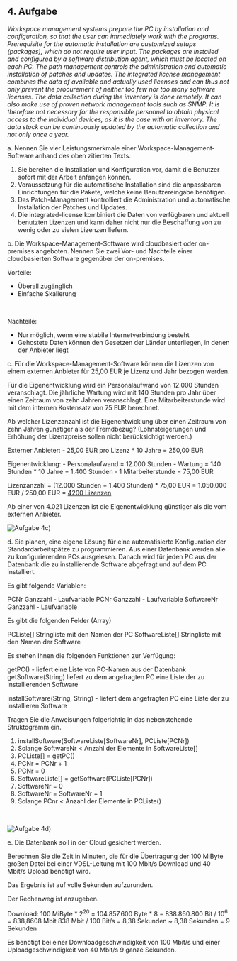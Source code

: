 ## 4. Aufgabe

*Workspace management systems prepare the PC by installation and configuration, so that the user can 
immediately work with the programs. Prerequisite for the automatic installation are customized setups
(packages), which do not require user input. The packages are installed and configured by a software
distribution agent, which must be located on each PC. The path management controls the administration and
automatic installation of patches and updates. The integrated license management combines the data of
available and actually used licenses and can thus not only prevent the procurement of neither too few nor too
many software licenses. The data collection during the inventory is done remotely. It can also make use of
proven network management tools such as SNMP. It is therefore not necessary for the responsible personnel to
obtain physical access to the individual devices, as it is the case with an inventory. The data stock can be
continuously updated by the automatic collection and not only once a year.*

a. Nennen Sie vier Leistungsmerkmale einer Workspace-Management-Software anhand des oben
zitierten Texts.

1. Sie bereiten die Installation und Konfiguration vor, damit die Benutzer sofort mit der Arbeit
anfangen können. 
2. Voraussetzung für die automatische Installation sind die anpassbaren Einrichtungen für die
Pakete, welche keine Benutzereingabe benötigen.
3. Das Patch-Management kontrolliert die Administration und automatische Installation der Patches
und Updates.
4. Die integrated-license kombiniert die Daten von verfügbaren und aktuell benutzten
Lizenzen und kann daher nicht nur die Beschaffung von zu wenig oder zu vielen Lizenzen liefern.

b. Die Workspace-Management-Software wird cloudbasiert oder on-premises angeboten.
Nennen Sie zwei Vor- und Nachteile einer cloudbasierten Software gegenüber der on-premises.

Vorteile:
- Überall zugänglich
- Einfache Skalierung
<br>

Nachteile:
- Nur möglich, wenn eine stabile Internetverbindung besteht
- Gehostete Daten können den Gesetzen der Länder unterliegen, in denen der Anbieter liegt

c. Für die Workspace-Management-Software können die Lizenzen von einem externen Anbieter für
25,00 EUR je Lizenz und Jahr bezogen werden.

Für die Eigenentwicklung wird ein Personalaufwand von 12.000 Stunden veranschlagt. Die
jährliche Wartung wird mit 140 Stunden pro Jahr über einen Zeitraum von zehn Jahren
veranschlagt. Eine Mitarbeiterstunde wird mit dem internen Kostensatz von 75 EUR berechnet.

Ab welcher Lizenzanzahl ist die Eigenentwicklung über einen Zeitraum von zehn Jahren günstiger
als der Fremdbezug? (Lohnsteigerungen und Erhöhung der Lizenzpreise sollen nicht berücksichtigt
werden.)

Externer Anbieter:
\- 25,00 EUR pro Lizenz * 10 Jahre = 250,00 EUR

Eigenentwicklung:
\- Personalaufwand = 12.000 Stunden
\- Wartung = 140 Stunden * 10 Jahre = 1.400 Stunden
\- 1 Mitarbeiterstunde = 75,00 EUR

Lizenzanzahl = (12.000 Stunden + 1.400 Stunden) * 75,00 EUR = 1.050.000 EUR / 250,00 EUR = <u>4200 Lizenzen</u>

Ab einer von 4.021 Lizenzen ist die Eigenentwicklung günstiger als die vom externen Anbieter.

![Aufgabe 4c)](../../../../../static/img/AP1_2022_Frühjahr_Aufgabe_4_c\).png) 

d. Sie planen, eine eigene Lösung für eine automatisierte Konfiguration der Standardarbeitspätze zu
programmieren. Aus einer Datenbank werden alle zu konfigurierenden PCs ausgelesen. Danach
wird für jeden PC aus der Datenbank die zu installierende Software abgefragt und auf dem PC
installiert.

Es gibt folgende Variablen:<br>

PCNr Ganzzahl - Laufvariable
PCNr Ganzzahl - Laufvariable
SoftwareNr Ganzzahl - Laufvariable

Es gibt die folgenden Felder (Array)

PCListe[] Stringliste mit den Namen der PC
SoftwareListe[] Stringliste mit den Namen der Software

Es stehen Ihnen die folgenden Funktionen zur Verfügung:

getPC() - liefert eine Liste von PC-Namen aus der Datenbank
getSoftware(String) liefert zu dem angefragten PC eine Liste der zu installierenden
Software

installSoftware(String, String) - liefert dem angefragten PC eine Liste der zu installieren Software<br>

Tragen Sie die Anweisungen folgerichtig in das nebenstehende Struktogramm ein.

1. installSoftware(SoftwareListe[SoftwareNr], PCListe[PCNr])
2. Solange SoftwareNr < Anzahl der Elemente in SoftwareListe[]
3. PCListe[] = getPC()
4. PCNr = PCNr + 1
5. PCNr = 0
6. SoftwareListe[] = getSoftware(PCListe[PCNr])
7. SoftwareNr = 0
8. SoftwareNr = SoftwareNr + 1
9. Solange PCnr < Anzahl der Elemente in PCListe()
<br>

![Aufgabe 4d)](../../../../../static/img/AP1_2022_Frühjahr_Aufgabe_4_d\).png)

e. Die Datenbank soll in der Cloud gesichert werden.<br>

Berechnen Sie die Zeit in Minuten, die für die Übertragung der 100 MiByte großen Datei bei einer
VDSL-Leitung mit 100 Mbit/s Download und 40 Mbit/s Upload benötigt wird.<br>

Das Ergebnis ist auf volle Sekunden aufzurunden.<br>

Der Rechenweg ist anzugeben.

Download: 100 MiByte * 2<sup>20</sup> = 104.857.600 Byte * 8 = 838.860.800 Bit / 10<sup>6</sup> = 838,8608 Mbit
838 Mbit / 100 Bit/s = 8,38 Sekunden
~ 8,38 Sekunden = 9 Sekunden

Es benötigt bei einer Downloadgeschwindigkeit von 100 Mbit/s und einer Uploadgeschwindigkeit
von 40 Mbit/s 9 ganze Sekunden.
